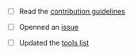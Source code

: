 <!-- Enter a brief description of the changes you've made in the next line -->


<!-- Check the following boxes, if applicable, by replacing the space inside
     "[ ]" with an "x", eg. [x] -->

- [ ] Read the [contribution guidelines][contrib-guidelines]
- [ ] Openned an [issue][new-issue]
- [ ] Updated the [tools list][tools-list] <!-- Remove this if your PR is not about tools -->


<!-- If this PR closes an existing issue, write "Closes #123" in the next line,
     where 123 is the issue number (for example) -->



[contrib-guidelines]: CONTRIBUTING.md
[new-issue]: https://github.com/B1Z0N/cpp-dev-resources/issues/new
[tools-list]: ../tools/README.md
